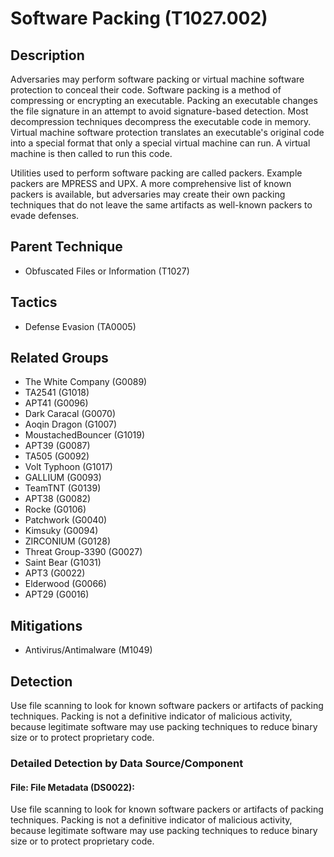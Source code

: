 # Software Packing (T1027.002)

## Description
Adversaries may perform software packing or virtual machine software protection to conceal their code. Software packing is a method of compressing or encrypting an executable. Packing an executable changes the file signature in an attempt to avoid signature-based detection. Most decompression techniques decompress the executable code in memory. Virtual machine software protection translates an executable's original code into a special format that only a special virtual machine can run. A virtual machine is then called to run this code. 

Utilities used to perform software packing are called packers. Example packers are MPRESS and UPX. A more comprehensive list of known packers is available, but adversaries may create their own packing techniques that do not leave the same artifacts as well-known packers to evade defenses.  

## Parent Technique
- Obfuscated Files or Information (T1027)

## Tactics
- Defense Evasion (TA0005)

## Related Groups
- The White Company (G0089)
- TA2541 (G1018)
- APT41 (G0096)
- Dark Caracal (G0070)
- Aoqin Dragon (G1007)
- MoustachedBouncer (G1019)
- APT39 (G0087)
- TA505 (G0092)
- Volt Typhoon (G1017)
- GALLIUM (G0093)
- TeamTNT (G0139)
- APT38 (G0082)
- Rocke (G0106)
- Patchwork (G0040)
- Kimsuky (G0094)
- ZIRCONIUM (G0128)
- Threat Group-3390 (G0027)
- Saint Bear (G1031)
- APT3 (G0022)
- Elderwood (G0066)
- APT29 (G0016)

## Mitigations
- Antivirus/Antimalware (M1049)

## Detection
Use file scanning to look for known software packers or artifacts of packing techniques. Packing is not a definitive indicator of malicious activity, because legitimate software may use packing techniques to reduce binary size or to protect proprietary code.

### Detailed Detection by Data Source/Component
#### File: File Metadata (DS0022): 
Use file scanning to look for known software packers or artifacts of packing techniques. Packing is not a definitive indicator of malicious activity, because legitimate software may use packing techniques to reduce binary size or to protect proprietary code.

